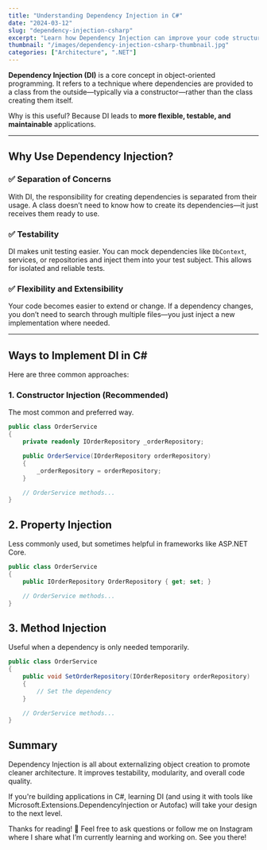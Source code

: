 ```yaml
---
title: "Understanding Dependency Injection in C#"
date: "2024-03-12"
slug: "dependency-injection-csharp"
excerpt: "Learn how Dependency Injection can improve your code structure, make your applications more testable, and increase flexibility. A practical overview with C# examples."
thumbnail: "/images/dependency-injection-csharp-thumbnail.jpg"
categories: ["Architecture", ".NET"]
---
```


**Dependency Injection (DI)** is a core concept in object-oriented programming. It refers to a technique where dependencies are provided to a class from the outside—typically via a constructor—rather than the class creating them itself.

Why is this useful? Because DI leads to **more flexible, testable, and maintainable** applications.

---

## Why Use Dependency Injection?

### ✅ Separation of Concerns  
With DI, the responsibility for creating dependencies is separated from their usage. A class doesn’t need to know how to create its dependencies—it just receives them ready to use.

### ✅ Testability  
DI makes unit testing easier. You can mock dependencies like `DbContext`, services, or repositories and inject them into your test subject. This allows for isolated and reliable tests.

### ✅ Flexibility and Extensibility  
Your code becomes easier to extend or change. If a dependency changes, you don’t need to search through multiple files—you just inject a new implementation where needed.

---

## Ways to Implement DI in C#

Here are three common approaches:

### 1. **Constructor Injection (Recommended)**

The most common and preferred way.

```csharp
public class OrderService
{
    private readonly IOrderRepository _orderRepository;

    public OrderService(IOrderRepository orderRepository)
    {
        _orderRepository = orderRepository;
    }

    // OrderService methods...
}
```

## 2. Property Injection
Less commonly used, but sometimes helpful in frameworks like ASP.NET Core.

```csharp
public class OrderService
{
    public IOrderRepository OrderRepository { get; set; }

    // OrderService methods...
}
```

## 3. Method Injection
Useful when a dependency is only needed temporarily.

```csharp
public class OrderService
{
    public void SetOrderRepository(IOrderRepository orderRepository)
    {
        // Set the dependency
    }

    // OrderService methods...
}
```

## Summary
Dependency Injection is all about externalizing object creation to promote cleaner architecture. It improves testability, modularity, and overall code quality.

If you're building applications in C#, learning DI (and using it with tools like Microsoft.Extensions.DependencyInjection or Autofac) will take your design to the next level.

Thanks for reading! 🙌
Feel free to ask questions or follow me on Instagram where I share what I’m currently learning and working on. See you there!